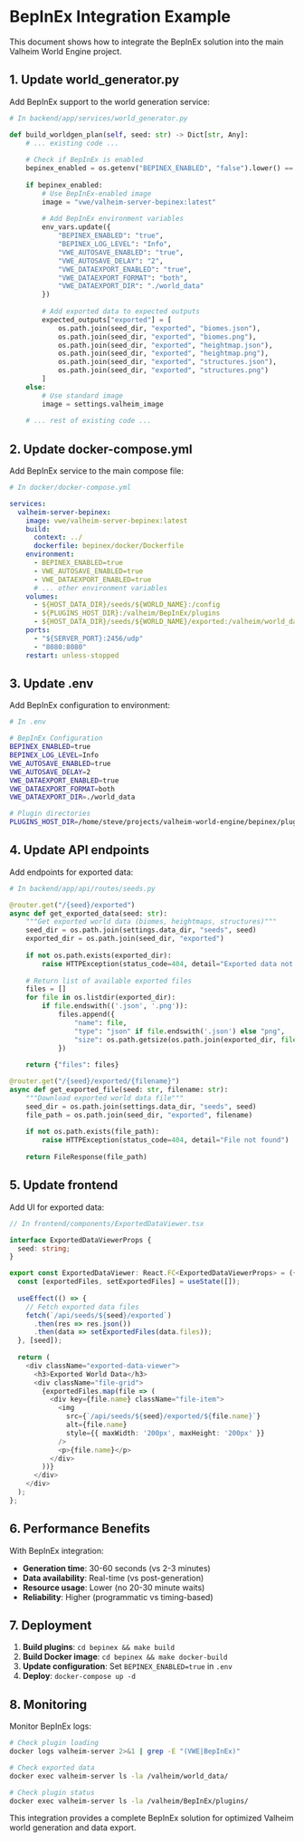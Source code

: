 # BepInEx Integration Example

This document shows how to integrate the BepInEx solution into the main Valheim World Engine project.

## 1. Update world_generator.py

Add BepInEx support to the world generation service:

```python
# In backend/app/services/world_generator.py

def build_worldgen_plan(self, seed: str) -> Dict[str, Any]:
    # ... existing code ...
    
    # Check if BepInEx is enabled
    bepinex_enabled = os.getenv("BEPINEX_ENABLED", "false").lower() == "true"
    
    if bepinex_enabled:
        # Use BepInEx-enabled image
        image = "vwe/valheim-server-bepinex:latest"
        
        # Add BepInEx environment variables
        env_vars.update({
            "BEPINEX_ENABLED": "true",
            "BEPINEX_LOG_LEVEL": "Info",
            "VWE_AUTOSAVE_ENABLED": "true",
            "VWE_AUTOSAVE_DELAY": "2",
            "VWE_DATAEXPORT_ENABLED": "true",
            "VWE_DATAEXPORT_FORMAT": "both",
            "VWE_DATAEXPORT_DIR": "./world_data"
        })
        
        # Add exported data to expected outputs
        expected_outputs["exported"] = [
            os.path.join(seed_dir, "exported", "biomes.json"),
            os.path.join(seed_dir, "exported", "biomes.png"),
            os.path.join(seed_dir, "exported", "heightmap.json"),
            os.path.join(seed_dir, "exported", "heightmap.png"),
            os.path.join(seed_dir, "exported", "structures.json"),
            os.path.join(seed_dir, "exported", "structures.png")
        ]
    else:
        # Use standard image
        image = settings.valheim_image
    
    # ... rest of existing code ...
```

## 2. Update docker-compose.yml

Add BepInEx service to the main compose file:

```yaml
# In docker/docker-compose.yml

services:
  valheim-server-bepinex:
    image: vwe/valheim-server-bepinex:latest
    build:
      context: ../
      dockerfile: bepinex/docker/Dockerfile
    environment:
      - BEPINEX_ENABLED=true
      - VWE_AUTOSAVE_ENABLED=true
      - VWE_DATAEXPORT_ENABLED=true
      # ... other environment variables
    volumes:
      - ${HOST_DATA_DIR}/seeds/${WORLD_NAME}:/config
      - ${PLUGINS_HOST_DIR}:/valheim/BepInEx/plugins
      - ${HOST_DATA_DIR}/seeds/${WORLD_NAME}/exported:/valheim/world_data
    ports:
      - "${SERVER_PORT}:2456/udp"
      - "8080:8080"
    restart: unless-stopped
```

## 3. Update .env

Add BepInEx configuration to environment:

```bash
# In .env

# BepInEx Configuration
BEPINEX_ENABLED=true
BEPINEX_LOG_LEVEL=Info
VWE_AUTOSAVE_ENABLED=true
VWE_AUTOSAVE_DELAY=2
VWE_DATAEXPORT_ENABLED=true
VWE_DATAEXPORT_FORMAT=both
VWE_DATAEXPORT_DIR=./world_data

# Plugin directories
PLUGINS_HOST_DIR=/home/steve/projects/valheim-world-engine/bepinex/plugins
```

## 4. Update API endpoints

Add endpoints for exported data:

```python
# In backend/app/api/routes/seeds.py

@router.get("/{seed}/exported")
async def get_exported_data(seed: str):
    """Get exported world data (biomes, heightmaps, structures)"""
    seed_dir = os.path.join(settings.data_dir, "seeds", seed)
    exported_dir = os.path.join(seed_dir, "exported")
    
    if not os.path.exists(exported_dir):
        raise HTTPException(status_code=404, detail="Exported data not found")
    
    # Return list of available exported files
    files = []
    for file in os.listdir(exported_dir):
        if file.endswith(('.json', '.png')):
            files.append({
                "name": file,
                "type": "json" if file.endswith('.json') else "png",
                "size": os.path.getsize(os.path.join(exported_dir, file))
            })
    
    return {"files": files}

@router.get("/{seed}/exported/{filename}")
async def get_exported_file(seed: str, filename: str):
    """Download exported world data file"""
    seed_dir = os.path.join(settings.data_dir, "seeds", seed)
    file_path = os.path.join(seed_dir, "exported", filename)
    
    if not os.path.exists(file_path):
        raise HTTPException(status_code=404, detail="File not found")
    
    return FileResponse(file_path)
```

## 5. Update frontend

Add UI for exported data:

```typescript
// In frontend/components/ExportedDataViewer.tsx

interface ExportedDataViewerProps {
  seed: string;
}

export const ExportedDataViewer: React.FC<ExportedDataViewerProps> = ({ seed }) => {
  const [exportedFiles, setExportedFiles] = useState([]);
  
  useEffect(() => {
    // Fetch exported data files
    fetch(`/api/seeds/${seed}/exported`)
      .then(res => res.json())
      .then(data => setExportedFiles(data.files));
  }, [seed]);
  
  return (
    <div className="exported-data-viewer">
      <h3>Exported World Data</h3>
      <div className="file-grid">
        {exportedFiles.map(file => (
          <div key={file.name} className="file-item">
            <img 
              src={`/api/seeds/${seed}/exported/${file.name}`}
              alt={file.name}
              style={{ maxWidth: '200px', maxHeight: '200px' }}
            />
            <p>{file.name}</p>
          </div>
        ))}
      </div>
    </div>
  );
};
```

## 6. Performance Benefits

With BepInEx integration:

- **Generation time**: 30-60 seconds (vs 2-3 minutes)
- **Data availability**: Real-time (vs post-generation)
- **Resource usage**: Lower (no 20-30 minute waits)
- **Reliability**: Higher (programmatic vs timing-based)

## 7. Deployment

1. **Build plugins**: `cd bepinex && make build`
2. **Build Docker image**: `cd bepinex && make docker-build`
3. **Update configuration**: Set `BEPINEX_ENABLED=true` in `.env`
4. **Deploy**: `docker-compose up -d`

## 8. Monitoring

Monitor BepInEx logs:

```bash
# Check plugin loading
docker logs valheim-server 2>&1 | grep -E "(VWE|BepInEx)"

# Check exported data
docker exec valheim-server ls -la /valheim/world_data/

# Check plugin status
docker exec valheim-server ls -la /valheim/BepInEx/plugins/
```

This integration provides a complete BepInEx solution for optimized Valheim world generation and data export.
